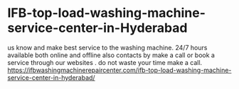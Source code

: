 # IFB-top-load-washing-machine-service-center-in-Hyderabad
 us know and make best service to the washing machine. 24/7 hours available both online and offline also contacts by make a call or book a service through our websites . do not waste your time make a call.  https://ifbwashingmachinerepaircenter.com/ifb-top-load-washing-machine-service-center-in-hyderabad/
